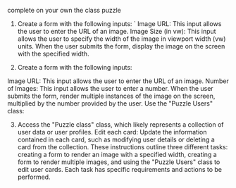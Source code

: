 complete on your own the class puzzle

1) Create a form with the following inputs:
`
Image URL: This input allows the user to enter the URL of an image.
Image Size (in vw): This input allows the user to specify the width of the image in viewport width (vw) units.
When the user submits the form, display the image on the screen with the specified width.


2) Create a form with the following inputs:

Image URL: This input allows the user to enter the URL of an image.
Number of Images: This input allows the user to enter a number.
When the user submits the form, render multiple instances of the image on the screen, multiplied by the number provided by the user.
Use the "Puzzle Users" class:

3) Access the "Puzzle class" class, which likely represents a collection of user data or user profiles.
Edit each card: Update the information contained in each card, such as modifying user details or deleting a card from the collection.
These instructions outline three different tasks: creating a form to render an image with a specified width, creating a form to render multiple images, and using the "Puzzle Users" class to edit user cards. Each task has specific requirements and actions to be performed.